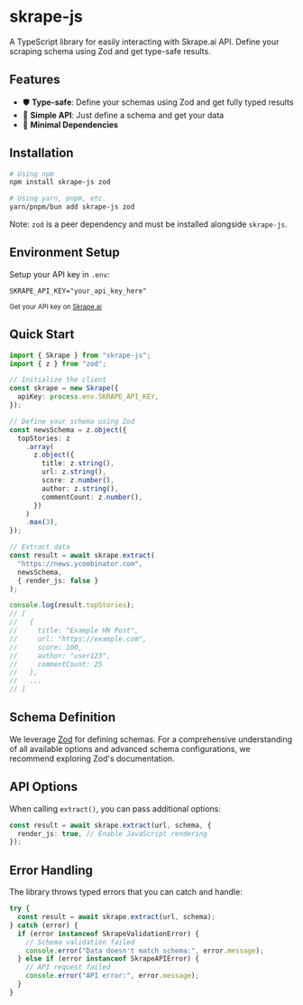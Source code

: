 # skrape-js

A TypeScript library for easily interacting with Skrape.ai API. Define your scraping schema using Zod and get type-safe results.

## Features

- 🛡️ **Type-safe**: Define your schemas using Zod and get fully typed results
- 🚀 **Simple API**: Just define a schema and get your data
- 🧩 **Minimal Dependencies**

## Installation

```bash
# Using npm
npm install skrape-js zod

# Using yarn, pnpm, etc.
yarn/pnpm/bun add skrape-js zod
```

Note: `zod` is a peer dependency and must be installed alongside `skrape-js`.

## Environment Setup

Setup your API key in `.env`:

```env
SKRAPE_API_KEY="your_api_key_here"
```

<small>Get your API key on [Skrape.ai](https://skrape.ai)</small>

## Quick Start

```typescript
import { Skrape } from "skrape-js";
import { z } from "zod";

// Initialize the client
const skrape = new Skrape({
  apiKey: process.env.SKRAPE_API_KEY,
});

// Define your schema using Zod
const newsSchema = z.object({
  topStories: z
    .array(
      z.object({
        title: z.string(),
        url: z.string(),
        score: z.number(),
        author: z.string(),
        commentCount: z.number(),
      })
    )
    .max(3),
});

// Extract data
const result = await skrape.extract(
  "https://news.ycombinator.com",
  newsSchema,
  { render_js: false }
);

console.log(result.topStories);
// [
//   {
//     title: "Example HN Post",
//     url: "https://example.com",
//     score: 100,
//     author: "user123",
//     commentCount: 25
//   },
//   ...
// ]
```

## Schema Definition

We leverage [Zod](https://zod.dev) for defining schemas. For a comprehensive understanding of all available options and advanced schema configurations, we recommend exploring Zod's documentation.

## API Options

When calling `extract()`, you can pass additional options:

```typescript
const result = await skrape.extract(url, schema, {
  render_js: true, // Enable JavaScript rendering
});
```

## Error Handling

The library throws typed errors that you can catch and handle:

```typescript
try {
  const result = await skrape.extract(url, schema);
} catch (error) {
  if (error instanceof SkrapeValidationError) {
    // Schema validation failed
    console.error("Data doesn't match schema:", error.message);
  } else if (error instanceof SkrapeAPIError) {
    // API request failed
    console.error("API error:", error.message);
  }
}
